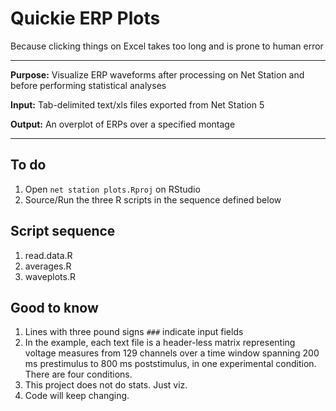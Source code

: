 # Quickie ERP Plots
Because clicking things on Excel takes too long and is prone to human error

---

**Purpose:** Visualize ERP waveforms after processing on Net Station and before performing statistical analyses

**Input:** Tab-delimited text/xls files exported from Net Station 5

**Output:** An overplot of ERPs over a specified montage

---

## To do
1. Open `net station plots.Rproj` on RStudio
2. Source/Run the three R scripts in the sequence defined below

## Script sequence
1. read.data.R
2. averages.R
3. waveplots.R


## Good to know
1. Lines with three pound signs `###` indicate input fields
2. In the example, each text file is a header-less matrix representing voltage measures from 129 channels over a time window spanning 200 ms prestimulus to 800 ms poststimulus, in one experimental condition. There are four conditions.
3. This project does not do stats. Just viz.
4. Code will keep changing.


